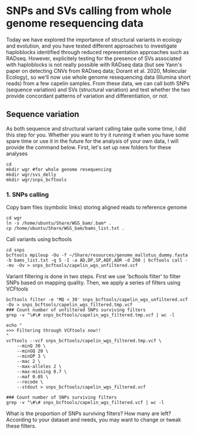 # SNPs and SVs calling from whole genome resequencing data
Today we have explored the importance of structural variants in ecology and evolution, and you have tested different approaches to investigate haploblocks identified through reduced representation approaches such as RADseq. However, explicitely testing for the presence of SVs associated with haploblocks is not really possible with RADseq data (but see Yann's paper on detecting CNVs from RADseq data; Dorant et al. 2020, Molecular Ecology), so we'll now use whole genome resequencing data (Illumina short reads) from a few capelin samples. From these data, we can call both SNPs (sequence variation) and SVs (structural variation) and test whether the two provide concordant patterns of variation and differentiation, or not.

## Sequence variation
As both sequence and structural variant calling take quite some time, I did this step for you. Whether you want to try it running it when you have some spare time or use it in the future for the analysis of your own data, I will provide the command below. 
First, let's set up new folders for these analyses
```
cd
mkdir wgr #for whole genome resequencing
mkdir wgr/svs_delly
mkdir wgr/snps_bcftools
```

### 1. SNPs calling
Copy bam files (symbolic links) storing aligned reads to reference genome
```
cd wgr
ln -s /home/ubuntu/Share/WGS_bam/.bam* .
cp /home/ubuntu/Share/WGS_bam/bams_list.txt .
```
Call variants using bcftools
```
cd snps
bcftools mpileup -Ou -f ~/Share/resources/genome_mallotus_dummy.fasta -b bams_list.txt -q 5 -I -a AD,DP,SP,ADF,ADR -d 200 | bcftools call - -mv -Ov > snps_bcftools/capelin_wgs_unfiltered.vcf
```
Variant filtering is done in two steps. First we use 'bcftools filter' to filter SNPs based on mapping quality. Then, we apply a series of filters using VCFtools 
```
bcftools filter -e 'MQ < 30' snps_bcftools/capelin_wgs_unfiltered.vcf -Ov > snps_bcftools/capelin_wgs_filtered.tmp.vcf
### Count number of unfiltered SNPs surviving filters
grep -v ^\#\# snps_bcftools/capelin_wgs_filtered.tmp.vcf | wc -l  

echo "
>>> Filtering through VCFtools now!!
"
vcftools --vcf snps_bcftools/capelin_wgs_filtered.tmp.vcf \
    --minQ 30 \
    --minGQ 20 \
    --minDP 3 \
    --mac 2 \
    --max-alleles 2 \
    --max-missing 0.7 \
    --maf 0.05 \
    --recode \
    --stdout > snps_bcftools/capelin_wgs_filtered.vcf

### Count number of SNPs surviving filters
grep -v ^\#\# snps_bcftools/capelin_wgs_filtered.vcf | wc -l 
```

What is the proportion of SNPs surviving filters? How many are left? According to your dataset and needs, you may want to change or tweak these filters.



